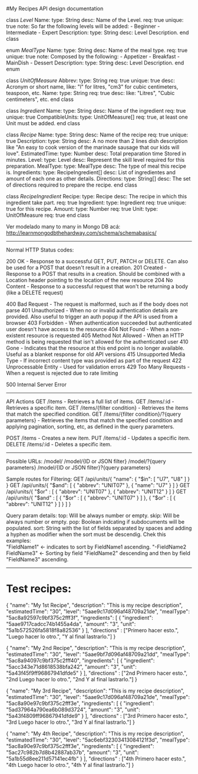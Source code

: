 #My Recipes API design documentation

class *Level*
    Name:
        type: String
        desc: Name of the Level.
        req: true
        unique: true
        note: So far the following levels will be added:
            - Beginner
            - Intermediate
            - Expert
    Description:
        type: String
        desc: Level Description.
end class

enum *MealType*
     Name:
        type: String
        desc: Name of the meal type.
        req: true
        unique: true
        note: Composed by the following:
            - Appetizer
            - Breakfast
            - MainDish
            - Dessert
    Description:
        type: String
        desc: Level Description.
end enum

class *UnitOfMeasure*
    Abbrev:
        type: String
        req: true
        unique: true
        desc: Acronym or short name, like: "l" for litres, "cm3" for cubic centimeters, teaspoon, etc.
    Name:
        type: String
        req: true
        desc: like: "Litres", "Cubic centimeters", etc.
end class

class *Ingredient*
    Name: 
        type: String
        desc: Name of the ingredient
        req: true
        unique: true
    CompatibleUnits:
        type: UnitOfMeasure[]
        req: true, at least one Unit must be added.
end class

class *Recipe*
    Name: 
        type: String
        desc: Name of the recipe
        req: true
        unique: true
    Description: 
        type: String
        desc: A no more than 2 lines dish description like "An easy to cook version of the marinade sausage that our kids will love".
    EstimatedTime: 
        type: Number
        desc: Total preparation time Stored in minutes. 
    Level:
        type: Level
        desc: Represent the skill level required for this preparation.
    MealType:
        type: MealType
        desc: The type of meal this recipe is.
    Ingredients: 
        type: RecipeIngredient[]
        desc: List of ingredientes and amount of each one as other details.
    Directions:
        type: String[]
        desc: The set of directions required to prepare the recipe.
end class

class *RecipeIngredient*
    Recipe:
        type: Recipe
        desc: The recipe in which this ingredient take part.
        req: true
    Ingredient:
        type: Ingredient
        req: true
        unique: true for this recipe.
    Amount:
        type: Number
        req: true
    Unit:
        type: UnitOfMeasure
        req: true
end class


Ver modelado many to many in Mongo DB acá: http://learnmongodbthehardway.com/schema/schemabasics/

-------------------------------------------------------
Normal HTTP Status codes:

200 OK - Response to a successful GET, PUT, PATCH or DELETE. Can also be used for a POST that doesn't result in a creation.
201 Created - Response to a POST that results in a creation. Should be combined with a Location header pointing to the location of the new resource
204 No Content - Response to a successful request that won't be returning a body (like a DELETE request)

400 Bad Request - The request is malformed, such as if the body does not parse
401 Unauthorized - When no or invalid authentication details are provided. Also useful to trigger an auth popup if the API is used from a browser
403 Forbidden - When authentication succeeded but authenticated user doesn't have access to the resource
404 Not Found - When a non-existent resource is requested
405 Method Not Allowed - When an HTTP method is being requested that isn't allowed for the authenticated user
410 Gone - Indicates that the resource at this end point is no longer available. Useful as a blanket response for old API versions
415 Unsupported Media Type - If incorrect content type was provided as part of the request
422 Unprocessable Entity - Used for validation errors
429 Too Many Requests - When a request is rejected due to rate limiting

500 Internal Server Error

-------------------------------------------------------------------
API Actions
GET /items - Retrieves a full list of items.
GET /items/:id - Retrieves a specific item.
GET /items/{filter condition} - Retrieves the items that match the specified condition.
GET /items/{filter condition}/?{query parameters} - Retrieves the items that match the specified condition and applying pagination, sorting, etc, as defined in the query parameters.


POST /items - Creates a new item.
PUT /items/:id - Updates a specific item.
DELETE /items/:id - Deletes a specific item.

------------------------------------------------------------

Possible URLs:
            /model/
            /model/{ID or JSON filter}
            /model/?{query parameters}
            /model/{ID or JSON filter}?{query parameters}


Sample routes for Filtering:
GET /api/units/{ "name": { "$in": [ "U7", "U8" ] } }
GET /api/units/{ "$and": [ { "abbrev": "UNIT07" }, { "name": "U7" } ] }
GET /api/units/{ "$or" : [ { "abbrev": "UNIT07" }, { "abbrev": "UNIT12" } ] }
GET /api/units/{ "$and" : [ { "$or" : [ { "abbrev": "UNIT07" } ] },  { "$or" : [ { "abbrev": "UNIT12" } ] } ] }

Query param details:
top: Will be always number or empty.
skip: Will be always number or empty.
pop: Boolean indcating if subdocuments will be populated.
sort: String with the list of fields separated by spaces and adding a hyphen as modifier when the sort must be descendig.
    Chek this examples:   
        "FieldName1"  <- indicates to sort by FieldName1 ascending.
        "-FieldName2 FieldName3" <- Sorting by field "FieldName2" descending and then by field "FieldName3" ascending. 

-------------------------------------------------------------------------------------------------------------
Test recipes:
=====================================================================

{
	"name": "My 1st Recipe",
	"description": "This is my recipe description",
	"estimatedTime": "30",
	"level": "5aae9c17d096af48709a21de",
	"mealType": "5ac8a92597c9bf375c2fff3f",
	"ingredients": [
		{
			"ingredient": "5aae9717cadcc74b1455a4da",
			"amount": "3",
			"unit": "5a1b572526fa5818f8a82536"
		}
		],
	"directions" : ["Primero hacer esto.", "Luego hacer lo otro.", "Y al final lastrarlo."]
} 

{
	"name": "My 2nd Recipe",
	"description": "This is my recipe description",
	"estimatedTime": "30",
	"level": "5aae9bf7d096af48709a21dd",
	"mealType": "5ac8a94097c9bf375c2fff40",
	"ingredients": [
		{
			"ingredient": "5acc343e71d8618538bfa242",
			"amount": "3",
			"unit": "5a43f45f9ff96867941dfde5"
		}
		],
	"directions" : ["2nd Primero hacer esto.", "2nd Luego hacer lo otro.", "2nd Y al final lastrarlo."]
} 

{
	"name": "My 3rd Recipe",
	"description": "This is my recipe description",
	"estimatedTime": "30",
	"level": "5aae9c17d096af48709a21de",
	"mealType": "5ac8a90e97c9bf375c2fff3e",
	"ingredients": [
		{
			"ingredient": "5ad37964a790ea6b089d3724",
			"amount": "3",
			"unit": "5a43f4809ff96867941dfde9"
		}
		],
	"directions" : ["3rd Primero hacer esto.", "3rd Luego hacer lo otro.", "3rd Y al final lastrarlo."]
} 

{
	"name": "My 4th Recipe",
	"description": "This is my recipe description",
	"estimatedTime": "30",
	"level": "5ac6ebf32303413084121f3d",
	"mealType": "5ac8a90e97c9bf375c2fff3e",
	"ingredients": [
		{
			"ingredient": "5ac27c982b7d8b42887ab37b",
			"amount": "3",
			"unit": "5a1b55d8ee211d57141ec4fb"
		}
		],
	"directions" : ["4th Primero hacer esto.", "4th Luego hacer lo otro.", "4th Y al final lastrarlo."]
} 


